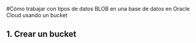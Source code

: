 #Cómo trabajar con tipos de datos BLOB en una base de datos en Oracle Cloud usando un bucket

## 1. Crear un bucket
